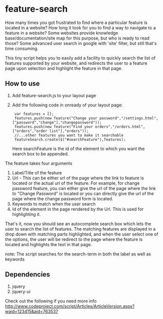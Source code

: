 feature-search
==============

How many times you got frustrated to find where a particular feature is located in a website? How long it took for you to find a way to navigate to a feature in a website? Some websites provide knowledge base/documentation/site map for this purpose, but who is ready to read those? Some advanced user search in google with 'site' filter, but still that's time consuming. 

This tiny script helps you to easily add a facility to quickly search the list of features supported by your website, and redirects the user to a feature page upon selection and highlight the feature in that page.


How to use
----------

1. Add feature-search.js to your layout page
2. Add the following code in onready of your layout page:

		var features = [];
		features.push(new feature("Change your password","/settings.html",["password","change"],"changepassword"));
		features.push(new feature("Find your orders","/orders.html",["orders","order list"],"orders"));
		//...other features you want to make it searchable
		featureSearch.create($("#searchFeature"),features);

   Here searchFeature is the id of the element to which you want the search box to be appended.

The feature takes four arguments

 1. Label/Title of the feature
 2. Url - This can be either url of the page where the link to feature is located or the actual url of the feature. For example, for change password feature, you can either give the url of the page where the link to "Change Password" is located or you can directly give the url of the page where the change password form is located.
 3. Keywords to match when the user search
 4. Id of the element in the page rendered by the Url. This is used for highlighting it.
 
That's it, now you should see an autocomplete search box which lets the user to search the list of features. The matching features are displayed in a drop down with matching parts highlighted, and when the user select one of the options, the user will be redirect to the page where the feature is located and highlights the text in that page.    

note: The script searches for the search-term in both the label as well as keywords

Dependencies
------------
1. jquery
2. jquery-ui

Check out the following if you need more info
http://www.codeproject.com/script/Articles/ArticleVersion.aspx?waid=123415&aid=763537
